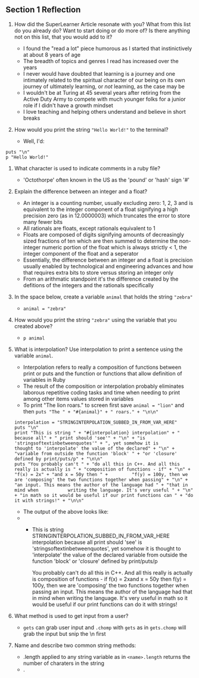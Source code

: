 ## Section 1 Reflection

1. How did the SuperLearner Article resonate with you? What from this list do you already do? Want to start doing or do more of? Is there anything not on this list, that you would add to it?

     * I found the "read a lot" piece humorous as I started that instinictively at about 8 years of age
     * The breadth of topics and genres I read has increased over the years
     * I never would have doubted that learning is a journey and one intimately
related to the spiritual character of our being on its own journey of ultimately learning, or _not_ learning, as the case may be
     * I wouldn't be at Turing at 45 several years after retiring from the Active Duty Army to compete with much younger folks for a junior role if I didn't have a growth mindset 
     * I love teaching and helping others understand and believe in short breaks

1. How would you print the string `"Hello World!"` to the terminal?

     * Well, I'd:
```
puts "\n"
p "Hello World!"
```

1. What character is used to indicate comments in a ruby file?

     * 'Octothorpe' often known in the US as the 'pound' or 'hash' sign '#'

1. Explain the difference between an integer and a float?

     * An integer is a counting number, usually excluding zero: 1, 2, 3 and is equivalent to the integer component of a float signifying a high
       precision zero (as in 12.0000003) which truncates the error to store many fewer bits
     * All rationals are floats, except rationals equivalent to 1
     * Floats are composed of digits signifying amounts of decreasingly sized fractions of ten which are then summed to determine the non-integer numeric portion of the float        which is always strictly < 1, the integer component of the float and a seperator
     * Essentially, the difference between an integer and a float is precision usually enabled by technological and engineering advances and how that requires extra bits to          store versus storing an integer only
     * From an arithmatic standpoint it's the difference created by the defitions of the integers and the rationals specifically

1. In the space below, create a variable `animal` that holds the string `"zebra"`

     * ```
       animal = "zebra"
       ```
       
1. How would you print the string `"zebra"` using the variable that you created above?

    * ```
      p animal
      ```

1. What is interpolation? Use interpolation to print a sentence using the variable `animal`.

    * Interpolation refers to really a composition of functions between print or puts 
      and the function or functions that allow definition of variables in Ruby
    * The result of the composition or interpolation probably eliminates laborous
      repetitive coding tasks and time when needing to print among other items
      values stored in variables
    * To print "The lion roars." to screen first save `animal = "lion"` and then
      `puts "The " + "#{animal}" + " roars." + "\n\n"`
    
    
    ```
    interpolation = "STRINGINTERPOLATION_SUBBED_IN_FROM_VAR_HERE"
    puts "\n"
    print "This is string " + "#{interpolation} interpolation" + " because all" + " print should 'see'" + "\n" + "is 'stringsoftextinbetweenquotes'" + ", yet somehow it is       thought to 'interpolate' the value of the declared" + "\n" + "variable from outside the function 'block' " + "or 'closure' defined by print/puts/p" + "\n\n"
    puts "You probably can't " + "do all this in C++. And all this really is actually is " + "composition of functions - if" + "\n" + "f(x) = 2x" + "and x = 50y then " +         "f(y) = 100y, then we are 'composing' the two functions together when passing" + "\n" + "an input. This means the author of the language had " + "that in mind when           writing the language. It's very useful " + "\n" + "in math so it would be useful if our print functions can " + "do it with strings!" + "\n\n"
    ```
    * The output of the above looks like:
    *
      * This is string STRINGINTERPOLATION_SUBBED_IN_FROM_VAR_HERE interpolation because all print should 'see'
        is 'stringsoftextinbetweenquotes', yet somehow it is thought to 'interpolate' the value of the declared
        variable from outside the function 'block' or 'closure' defined by print/puts/p

        You probably can't do all this in C++. And all this really is actually is composition of functions - if
        f(x) = 2xand x = 50y then f(y) = 100y, then we are 'composing' the two functions together when passing
        an input. This means the author of the language had that in mind when writing the language. It's very useful
        in math so it would be useful if our print functions can do it with strings! 

1. What method is used to get input from a user?

    * `gets` can grab user input and `.chomp` with `gets` as in `gets.chomp` will grab the input but snip the \n first 

1. Name and describe two common string methods:
    
    * .length applied to any string variable as in `<name>.length` returns the number of charaters in the string
    * .
